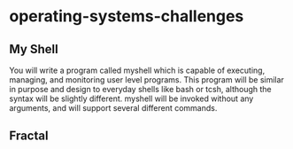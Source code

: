 # operating-systems-challenges
## My Shell
You will write a program called myshell which is capable of executing, managing, and monitoring user level programs. This program will be similar in purpose and design to everyday shells like bash or tcsh, although the syntax will be slightly different. myshell will be invoked without any arguments, and will support several different commands.

## Fractal
